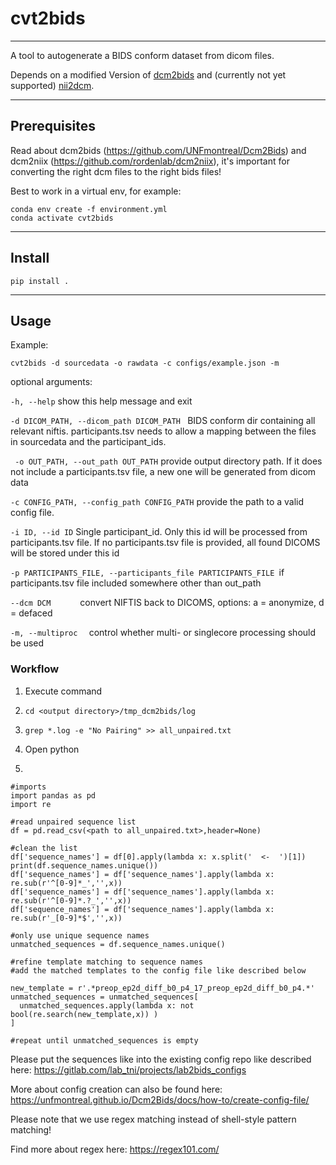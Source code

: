 # cvt2bids

---

A tool to autogenerate a BIDS conform dataset from dicom files.

Depends on a modified Version of [dcm2bids](https://github.com/1-w/Dcm2Bids) and (currently not yet supported) [nii2dcm](https://gitlab.com/lab_tni/projects/nii2dcm).

---

## Prerequisites

Read about dcm2bids (https://github.com/UNFmontreal/Dcm2Bids) and dcm2niix (https://github.com/rordenlab/dcm2niix), it's important for converting the right dcm files to the right bids files! 


Best to work in a virtual env, for example:

```
conda env create -f environment.yml
conda activate cvt2bids
```

---

## Install

```
pip install .
```

---

## Usage

Example:
```
cvt2bids -d sourcedata -o rawdata -c configs/example.json -m
```

optional arguments:

  ```-h, --help``` show this help message and exit
  
  ```-d DICOM_PATH, --dicom_path DICOM_PATH ``` BIDS conform dir containing all relevant niftis. participants.tsv needs to allow a mapping between the files in sourcedata and the participant_ids.
  
 ``` -o OUT_PATH, --out_path OUT_PATH``` provide output directory path. If it does not include a participants.tsv file, a new one will be generated from dicom data
  
  ```-c CONFIG_PATH, --config_path CONFIG_PATH``` provide the path to a valid config file.
  
  ```-i ID, --id ID```        Single participant_id. Only this id will be processed from participants.tsv file. If no participants.tsv file is provided, all found DICOMS will be stored under this id
  
  ```-p PARTICIPANTS_FILE, --participants_file PARTICIPANTS_FILE ```if participants.tsv file included somewhere other than out_path
                          
  ```--dcm DCM      ```       convert NIFTIS back to DICOMS, options: a = anonymize, d = defaced

  ``` -m, --multiproc   ```    control whether multi- or singlecore processing should be used

### Workflow

1. Execute command

2. ```cd <output directory>/tmp_dcm2bids/log```

3. ```grep *.log -e "No Pairing" >> all_unpaired.txt```

4. Open python

5. 
```
#imports
import pandas as pd
import re

#read unpaired sequence list
df = pd.read_csv(<path to all_unpaired.txt>,header=None)

#clean the list
df['sequence_names'] = df[0].apply(lambda x: x.split('  <-  ')[1])
print(df.sequence_names.unique())
df['sequence_names'] = df['sequence_names'].apply(lambda x: re.sub(r'^[0-9]*_','',x))
df['sequence_names'] = df['sequence_names'].apply(lambda x: re.sub(r'^[0-9]*.?_','',x))
df['sequence_names'] = df['sequence_names'].apply(lambda x: re.sub(r'_[0-9]*$','',x))

#only use unique sequence names
unmatched_sequences = df.sequence_names.unique()

#refine template matching to sequence names
#add the matched templates to the config file like described below

new_template = r'.*preop_ep2d_diff_b0_p4_17_preop_ep2d_diff_b0_p4.*'
unmatched_sequences = unmatched_sequences[
  unmatched_sequences.apply(lambda x: not bool(re.search(new_template,x)) )
]

#repeat until unmatched_sequences is empty
```

Please put the sequences like into the existing config repo like described here:
https://gitlab.com/lab_tni/projects/lab2bids_configs

More about config creation can also be found here:
https://unfmontreal.github.io/Dcm2Bids/docs/how-to/create-config-file/

Please note that we use regex matching instead of shell-style pattern matching!

Find more about regex here:
https://regex101.com/
